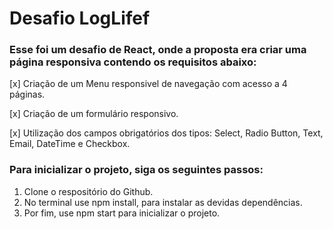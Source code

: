 # Desafio LogLifef

### Esse foi um desafio de React, onde a proposta era criar uma página responsiva contendo os requisitos abaixo: 

[x] Criação de um Menu responsivel de navegação com acesso a 4 páginas.

[x] Criação de um formulário responsivo.

[x] Utilização dos campos obrigatórios dos tipos: Select, Radio Button, Text, Email, DateTime e Checkbox. 

### Para inicializar o projeto, siga os seguintes passos:

1. Clone o respositório do Github.
2. No terminal use npm install, para instalar as devidas dependências.
3. Por fim, use npm start para inicializar o projeto.
